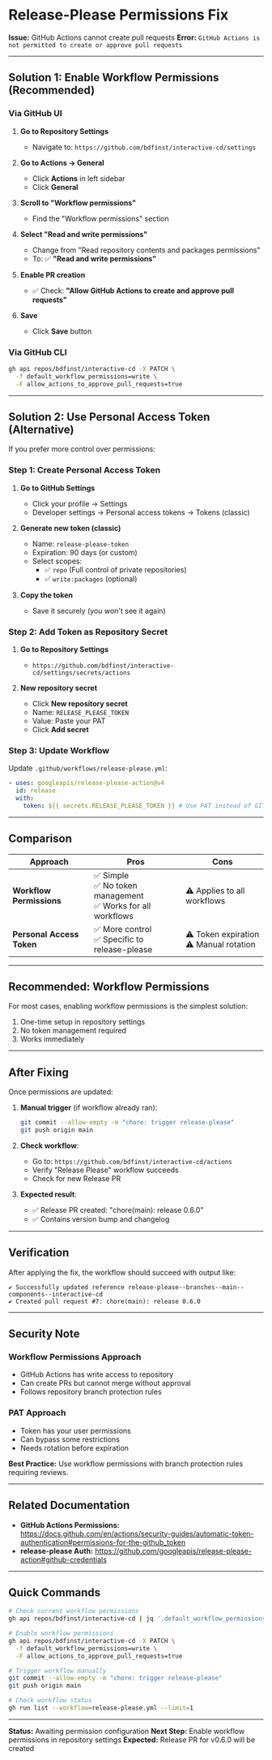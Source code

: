 # Release-Please Permissions Fix

**Issue:** GitHub Actions cannot create pull requests
**Error:** `GitHub Actions is not permitted to create or approve pull requests`

---

## Solution 1: Enable Workflow Permissions (Recommended)

### Via GitHub UI

1. **Go to Repository Settings**
   - Navigate to: `https://github.com/bdfinst/interactive-cd/settings`

2. **Go to Actions → General**
   - Click **Actions** in left sidebar
   - Click **General**

3. **Scroll to "Workflow permissions"**
   - Find the "Workflow permissions" section

4. **Select "Read and write permissions"**
   - Change from "Read repository contents and packages permissions"
   - To: ✅ **"Read and write permissions"**

5. **Enable PR creation**
   - ✅ Check: **"Allow GitHub Actions to create and approve pull requests"**

6. **Save**
   - Click **Save** button

### Via GitHub CLI

```bash
gh api repos/bdfinst/interactive-cd -X PATCH \
  -f default_workflow_permissions=write \
  -F allow_actions_to_approve_pull_requests=true
```

---

## Solution 2: Use Personal Access Token (Alternative)

If you prefer more control over permissions:

### Step 1: Create Personal Access Token

1. **Go to GitHub Settings**
   - Click your profile → Settings
   - Developer settings → Personal access tokens → Tokens (classic)

2. **Generate new token (classic)**
   - Name: `release-please-token`
   - Expiration: 90 days (or custom)
   - Select scopes:
     - ✅ `repo` (Full control of private repositories)
     - ✅ `write:packages` (optional)

3. **Copy the token**
   - Save it securely (you won't see it again)

### Step 2: Add Token as Repository Secret

1. **Go to Repository Settings**
   - `https://github.com/bdfinst/interactive-cd/settings/secrets/actions`

2. **New repository secret**
   - Click **New repository secret**
   - Name: `RELEASE_PLEASE_TOKEN`
   - Value: Paste your PAT
   - Click **Add secret**

### Step 3: Update Workflow

Update `.github/workflows/release-please.yml`:

```yaml
- uses: googleapis/release-please-action@v4
  id: release
  with:
    token: ${{ secrets.RELEASE_PLEASE_TOKEN }} # Use PAT instead of GITHUB_TOKEN
```

---

## Comparison

| Approach                  | Pros                                                              | Cons                                      |
| ------------------------- | ----------------------------------------------------------------- | ----------------------------------------- |
| **Workflow Permissions**  | ✅ Simple<br>✅ No token management<br>✅ Works for all workflows | ⚠️ Applies to all workflows               |
| **Personal Access Token** | ✅ More control<br>✅ Specific to release-please                  | ⚠️ Token expiration<br>⚠️ Manual rotation |

---

## Recommended: Workflow Permissions

For most cases, enabling workflow permissions is the simplest solution:

1. One-time setup in repository settings
2. No token management required
3. Works immediately

---

## After Fixing

Once permissions are updated:

1. **Manual trigger** (if workflow already ran):

   ```bash
   git commit --allow-empty -m "chore: trigger release-please"
   git push origin main
   ```

2. **Check workflow**:
   - Go to: `https://github.com/bdfinst/interactive-cd/actions`
   - Verify "Release Please" workflow succeeds
   - Check for new Release PR

3. **Expected result**:
   - ✅ Release PR created: "chore(main): release 0.6.0"
   - ✅ Contains version bump and changelog

---

## Verification

After applying the fix, the workflow should succeed with output like:

```
✔ Successfully updated reference release-please--branches--main--components--interactive-cd
✔ Created pull request #7: chore(main): release 0.6.0
```

---

## Security Note

### Workflow Permissions Approach

- GitHub Actions has write access to repository
- Can create PRs but cannot merge without approval
- Follows repository branch protection rules

### PAT Approach

- Token has your user permissions
- Can bypass some restrictions
- Needs rotation before expiration

**Best Practice:** Use workflow permissions with branch protection rules requiring reviews.

---

## Related Documentation

- **GitHub Actions Permissions:** https://docs.github.com/en/actions/security-guides/automatic-token-authentication#permissions-for-the-github_token
- **release-please Auth:** https://github.com/googleapis/release-please-action#github-credentials

---

## Quick Commands

```bash
# Check current workflow permissions
gh api repos/bdfinst/interactive-cd | jq '.default_workflow_permissions'

# Enable workflow permissions
gh api repos/bdfinst/interactive-cd -X PATCH \
  -f default_workflow_permissions=write \
  -F allow_actions_to_approve_pull_requests=true

# Trigger workflow manually
git commit --allow-empty -m "chore: trigger release-please"
git push origin main

# Check workflow status
gh run list --workflow=release-please.yml --limit=1
```

---

**Status:** Awaiting permission configuration
**Next Step:** Enable workflow permissions in repository settings
**Expected:** Release PR for v0.6.0 will be created
